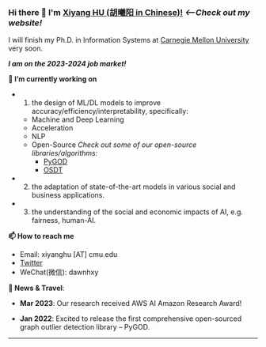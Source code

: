 
### Hi there 👋 I'm [Xiyang HU (胡曦阳 in Chinese)!](https://www.andrew.cmu.edu/user/xiyanghu/) *<--Check out my website!*

<!--
**xiyanghu/xiyanghu** is a ✨ _special_ ✨ repository because its `README.md` (this file) appears on your GitHub profile.
-->

I will finish my Ph.D. in Information Systems at [Carnegie Mellon University](https://www.cmu.edu/) very soon.

***I am on the 2023-2024 job market!***

**🔭 I’m currently working on** 
- 1. the design of ML/DL models to improve accuracy/efficiency/interpretability, specifically:
  * Machine and Deep Learning
  * Acceleration
  * NLP
  * Open-Source *Check out some of our open-source libraries/algorithms:*
    * [PyGOD](https://github.com/pygod-team/pygod)
    * [OSDT](https://github.com/xiyanghu/OSDT)
- 2. the adaptation of state-of-the-art models in various social and business applications.
- 3. the understanding of the social and economic impacts of AI, e.g. fairness, human-AI.

**📫 How to reach me**
- Email: xiyanghu [AT] cmu.edu
- [Twitter](https://twitter.com/hu_xiyang)
- WeChat(微信): dawnhxy

**💬 News & Travel**:

- **Mar 2023**:	Our research received AWS AI Amazon Research Award!

- **Jan 2022**:	Excited to release the first comprehensive open-sourced graph outlier detection library – PyGOD.

----



<!--
[![Xiyang's github stats](https://github-readme-stats.vercel.app/api?username=xiyanghu&theme=material-palenight&count_private=true&hide=contribs)](https://github.com/anuraghazra/github-readme-stats)
[![Top Langs](https://github-readme-stats.vercel.app/api/top-langs/?username=xiyanghu&theme=material-palenight&hide=Jupyter&layout=compact)](https://github.com/anuraghazra/github-readme-stats)
**😄I am open to**
- Collaboration Opportunities
- Full time Opportunities starting late 2023 or early 2024

**xiyanghu/xiyanghu** is a ✨ _special_ ✨ repository because its `README.md` (this file) appears on your GitHub profile.

Here are some ideas to get you started:

- 🔭 I’m currently working on ...
- 🌱 I’m currently learning ...
- 👯 I’m looking to collaborate on ...
- 🤔 I’m looking for help with ...
- 💬 Ask me about ...
- 📫 How to reach me: ...
- 😄 Pronouns: ...
- ⚡ Fun fact: ...

I am the author/core developer of various machine learning tools and systems with more than millions of downloads. 
-->
